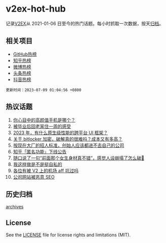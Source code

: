 # v2ex-hot-hub

 记录[V2EX](https://www.v2ex.com/)从 2021-01-06 日至今的热门话题。每小时抓取一次数据，按天[归档](archives)。
 
 ## 相关项目

- [GitHub热榜](https://github.com/snaildev/github-hot-hub)
- [知乎热榜](https://github.com/snaildev/zhihu-hot-hub)
- [微博热榜](https://github.com/snaildev/weibo-hot-hub)
- [头条热榜](https://github.com/snaildev/toutiao-hot-hub)
- [抖音热榜](https://github.com/snaildev/douyin-hot-hub)


 `更新时间：2023-07-09 01:04:56 +0800`

## 热议话题

1. [你心目中的高颜值手机是哪个？](https://www.v2ex.com/t/955034)
1. [被毕业后回老家住一周的感受](https://www.v2ex.com/t/955057)
1. [2023 年，有什么原生级性能的跨平台 UI 框架？](https://www.v2ex.com/t/955040)
1. [关于 bitlocker 加密，破解真的很难吗？成本又有多高？](https://www.v2ex.com/t/955158)
1. [按现在大厂的招人标准，创始人应该都进不去自己的公司](https://www.v2ex.com/t/955085)
1. [知乎「匿名功能」下线公告](https://www.v2ex.com/t/955039)
1. [随口说了一句“前面那个女生身材真不错”，感觉人设崩塌了怎么破🥲](https://www.v2ex.com/t/955139)
1. [我这样做是不是挺自私的](https://www.v2ex.com/t/955033)
1. [各位有被 V2 上的机场 aff 坑过吗](https://www.v2ex.com/t/955174)
1. [公司网站被恶意 SEO](https://www.v2ex.com/t/955064)

## 历史归档

[archives](archives)

## License

See the [LICENSE](LICENSE) file for license rights and limitations (MIT).
